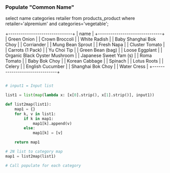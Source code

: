 
### Populate "Common Name"

select name categories retailer from products_product where retailer='alpremium' and categories='vegetable';


+-------------------------------+
| name                          |
+-------------------------------+
| Green Onion                   |
| Crown Broccoli                |
| White Radish                  |
| Baby Shanghai Bok Choy        |
| Corriander                    |
| Mung Bean Sprout              |
| Fresh Napa                    |
| Cluster Tomato                |
| Carrots (1 Pack)              |
| Yu Choi Tip                   |
| Green Bean (bag)              |
| Loose Eggplant                |
| Organic Black Oyster Mushroom |
| Japanese Sweet Yam (s)        |
| Roma Tomato                   |
| Baby Bok Choy                 |
| Korean Cabbage                |
| Spinach                       |
| Lotus Roots                   |
| Celery                        |
| English Cucumber              |
| Shanghai Bok Choy             |
| Water Cress                   |
+-------------------------------+


```python

# input1 = Input list

list1 = list(map(lambda x: [x[0].strip(), x[1].strip()], input1))

def list2map(list1):
    map1 = {}
    for k, v in list1:
        if k in map1:
            map1[k].append(v)
        else:
            map1[k] = [v]

    return map1

# 2N list to category map
map1 = list2map(list1)

# Call populate for each category

```